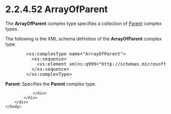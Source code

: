 <html dir="LTR" xmlns:mshelp="http://msdn.microsoft.com/mshelp" xmlns:ddue="http://ddue.schemas.microsoft.com/authoring/2003/5" xmlns:xlink="http://www.w3.org/1999/xlink" xmlns:tool="http://www.microsoft.com/tooltip">
    <head>
        <meta http-equiv="Content-Type" content="text/html; CHARSET=utf-8"></meta>
        <meta name="save" content="history"></meta>
        <title>2.2.4.52 ArrayOfParent</title>
        <xml>
            <mshelp:toctitle title="2.2.4.52 ArrayOfParent"></mshelp:toctitle>
            <mshelp:rltitle title="[MS-SSMDSWS-15]: ArrayOfParent"></mshelp:rltitle>
            <mshelp:keyword index="A" term="f2d2518d-c7f1-4cbe-818a-11814ddf22fd"></mshelp:keyword>
            <mshelp:attr name="DCSext.ContentType" value="open specification"></mshelp:attr>
            <mshelp:attr name="AssetID" value="f2d2518d-c7f1-4cbe-818a-11814ddf22fd"></mshelp:attr>
            <mshelp:attr name="TopicType" value="kbRef"></mshelp:attr>
            <mshelp:attr name="DCSext.Title" value="[MS-SSMDSWS-15]: ArrayOfParent" />
        </xml>
    </head>
    <body>
        <div id="header">
            <h1 class="heading">2.2.4.52 ArrayOfParent</h1>
        </div>
        <div id="mainSection">
            <div id="mainBody">
                <div id="allHistory" class="saveHistory"></div>
                <div id="sectionSection0" class="section" name="collapseableSection">
                    

<p>The <b>ArrayOfParent</b> complex type specifies a collection
of <a href="2c6a352b-68ed-4f47-81ef-1f5f049eff2a.html">Parent</a> complex
types.</p>

<p>The following is the XML schema definition of the <b>ArrayOfParent</b>
complex type.</p>

<dl>
<dd>
<div><pre>   &lt;xs:complexType name=&quot;ArrayOfParent&quot;&gt;
     &lt;xs:sequence&gt;
       &lt;xs:element xmlns:q999=&quot;http://schemas.microsoft.com/sqlserver/masterdataservices/2009/09&quot; minOccurs=&quot;0&quot; maxOccurs=&quot;unbounded&quot; name=&quot;Parent&quot; nillable=&quot;true&quot; type=&quot;q999:Parent&quot; xmlns:xs=&quot;http://www.w3.org/2001/XMLSchema&quot; /&gt;
     &lt;/xs:sequence&gt;
   &lt;/xs:complexType&gt;
</pre></div>
</dd></dl>

<p><b>Parent</b>: Specifies the <b>Parent</b> complex type.</p>


                </div>
            </div>
        </div>
    </body>
</html>